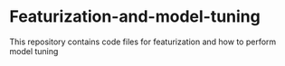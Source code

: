 # Featurization-and-model-tuning
This repository contains code files for featurization and how to perform model tuning
